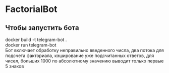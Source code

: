 # FactorialBot

## Чтобы запустить бота
docker build -t telegram-bot . <br />
docker run telegram-bot
<br />
Бот включает обработку неправильно введенного числа, два потока для подсчета факториала, кэширование уже подсчитанных ответов, для чисел, больших 1000 по абсолютному значению выводит только первые 5 знаков
